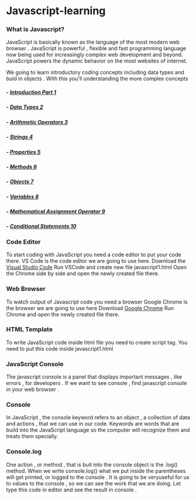 # Javascript-learning
### What is Javascript?

JavaScript is basically known as the language of the most modern web browser .
JavaScript is powerful , flexible and fast programming language now being used for increasingly complex web development and beyond.
JavaScript powers the dynamic behavior on the most websites of internet.

We going to learn introductory coding concepts including data types and buid in objects .
With this you'll understanding the more complex concepts

##### - [Introduction Part 1](https://github.com/genciiv/Javascript-learning/tree/main/Javascript/Introduction%20Part%201)
##### - [Data Types 2](https://github.com/genciiv/Javascript-learning/tree/main/Javascript/Data%20Types%202)
##### - [Arithmetic Operators 3](https://github.com/genciiv/Javascript-learning/tree/main/Javascript/Arithmetic%20Operators%203)
##### - [Strings 4](https://github.com/genciiv/Javascript-learning/tree/main/Javascript/Strings%204)
##### - [Properties 5](https://github.com/genciiv/Javascript-learning/tree/main/Javascript/Properties%205)
##### - [Methods 6](https://github.com/genciiv/Javascript-learning/tree/main/Javascript/Methods%206)
##### - [Objects 7](https://github.com/genciiv/Javascript-learning/tree/main/Javascript/Objects%207)
##### - [Variables 8](https://github.com/genciiv/Javascript-learning/tree/main/Javascript/Variables%208)
##### - [Mathematical Assignment Operator 9](https://github.com/genciiv/Javascript-learning/tree/main/Javascript/Mathematical%20Assignment%20Operator%209)
##### - [Conditional Statements 10](https://github.com/genciiv/Javascript-learning/tree/main/Javascript/Conditional%20Statements%2010)



### Code Editor 
To start coding with JavaScript you need a code editor to put your code there.
VS Code is the code editor we are going to use here.
Download the [Visual Studio Code](https://code.visualstudio.com/download)
Run VSCode and create new file javascript1.html
Open the Chrome side by side and open the newly created file there.

### Web Browser 
To watch output of Javascript code you need a browser
Google Chrome is the browser we are going to use here 
Download [Google Chrome](https://www.google.co.uk/chrome/?brand=CHBD&gclid=EAIaIQobChMIqMCoyZr5-QIVSAsGAB0mxAT0EAAYASABEgK46fD_BwE&gclsrc=aw.ds)
Run Chrome and open the newly created file there.

### HTML Template 
To write JavaScript code inside html file you need to create script tag.
You need to put this code inside javascript1.html
<script>
    // here is your javascript1 code goes
</script>

### JavaScript Console

The javascript console is a panel that displays important messages , like errors , for developers .
If we want to see console , find javascript console in your web browser .

### Console
In JavaScript , the console keyword refers to an object , a collection of data and actions , that we can use in our code.
Keywords are words that are build into the JavaScript language so the computer will recognize them and treats them specially.

### Console.log
One action , or method , that is buit into the console object is the .log() method.
When we write console.log() what we put inside the parentheses will get printed, or logged to the console . 
It is going to be veryuseful for us to values to the console , so we can see the work that we are doing.
Let type this code in editor and see the result in console .


